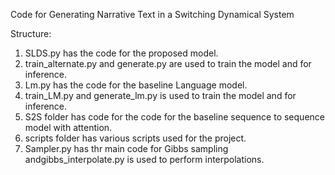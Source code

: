 Code for Generating Narrative Text in a Switching Dynamical System

Structure:

1. SLDS.py has the code for the proposed model.
2. train\_alternate.py and generate.py are used to train the model and for inference.
3. Lm.py has the code for the baseline Language model.
4. train\_LM.py and generate\_lm.py is used to train the model and for inference.
5. S2S folder has code for the code for the baseline sequence to sequence model with attention.
6. scripts folder has various scripts used for the project.
7. Sampler.py has thr main code for Gibbs sampling andgibbs\_interpolate.py is used to perform interpolations. 
